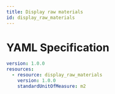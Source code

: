 ```yaml
---
title: Display raw materials
id: display_raw_materials
---
```




# YAML Specification

```yaml
version: 1.0.0
resources:
  - resource: display_raw_materials
    version: 1.0.0
    standardUnitOfMeasure: m2

```



